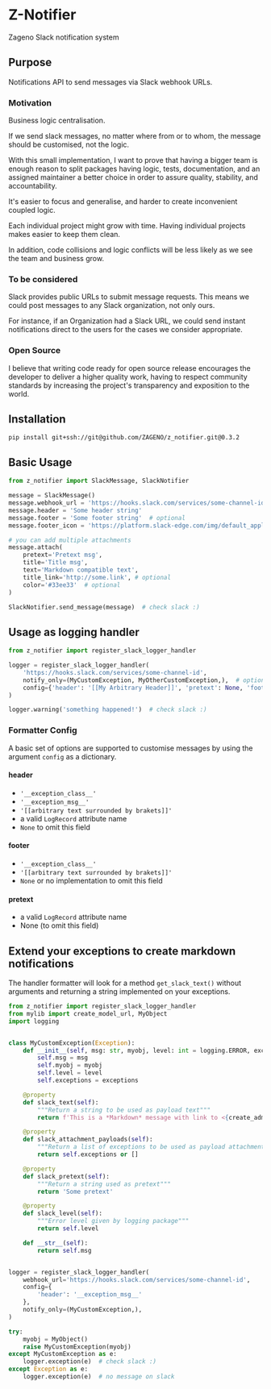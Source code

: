 # Z-Notifier
Zageno Slack notification system

## Purpose
Notifications API to send messages via Slack webhook URLs.

### Motivation
Business logic centralisation.

If we send slack messages, no matter where from or to whom, 
the message should be customised, not the logic.

With this small implementation, I want to prove that having 
a bigger team is enough reason to split packages having logic, tests, documentation, and an assigned maintainer
a better choice in order to assure quality, stability, and accountability.

It's easier to focus and generalise, and harder to create inconvenient coupled logic.

Each individual project might grow with time. Having individual projects
makes easier to keep them clean.

In addition, code collisions and logic conflicts will be less likely as 
we see the team and business grow.

### To be considered
Slack provides public URLs to submit message requests.
This means we could post messages to any Slack organization, 
not only ours.

For instance, if an Organization had a Slack URL,
we could send instant notifications direct to the users for 
the cases we consider appropriate.

### Open Source
I believe that writing code ready for open source release
encourages the developer to deliver a higher quality work, having to respect
community standards by increasing the project's transparency and exposition to the world.

## Installation
`pip install git+ssh://git@github.com/ZAGENO/z_notifier.git@0.3.2`

## Basic Usage
```python
from z_notifier import SlackMessage, SlackNotifier

message = SlackMessage()
message.webhook_url = 'https://hooks.slack.com/services/some-channel-id'
message.header = 'Some header string'
message.footer = 'Some footer string'  # optional
message.footer_icon = 'https://platform.slack-edge.com/img/default_application_icon.png'  # optional

# you can add multiple attachments
message.attach(
    pretext='Pretext msg', 
    title='Title msg', 
    text='Markdown compatible text', 
    title_link='http://some.link', # optional
    color='#33ee33'  # optional
)

SlackNotifier.send_message(message)  # check slack :)
```

## Usage as logging handler
```python
from z_notifier import register_slack_logger_handler

logger = register_slack_logger_handler(
    'https://hooks.slack.com/services/some-channel-id',
    notify_only=(MyCustomException, MyOtherCustomException,),  # optional
    config={'header': '[[My Arbitrary Header]]', 'pretext': None, 'footer': None}  # optional
)

logger.warning('something happened!')  # check slack :)
```

### Formatter Config
A basic set of options are supported to customise messages by using the argument `config` as a dictionary.

#### header
* `'__exception_class__'`
* `'__exception_msg__'`
* `'[[arbitrary text surrounded by brakets]]'`
* a valid `LogRecord` attribute name
* `None` to omit this field

#### footer
* `'__exception_class__'`
* `'[[arbitrary text surrounded by brakets]]'`
* `None` or no implementation to omit this field

#### pretext
* a valid `LogRecord` attribute name
* None (to omit this field)

## Extend your exceptions to create markdown notifications
The handler formatter will look for a method `get_slack_text()`
without arguments and returning a string implemented 
on your exceptions.
````python
from z_notifier import register_slack_logger_handler
from mylib import create_model_url, MyObject
import logging


class MyCustomException(Exception):
    def __init__(self, msg: str, myobj, level: int = logging.ERROR, exceptions=None):
        self.msg = msg
        self.myobj = myobj
        self.level = level
        self.exceptions = exceptions

    @property
    def slack_text(self):
        """Return a string to be used as payload text"""
        return f'This is a *Markdown* message with link to <{create_admin_url(self.myobj)}|{self.myobj}>'

    @property
    def slack_attachment_payloads(self):
        """Return a list of exceptions to be used as payload attachments"""
        return self.exceptions or []

    @property
    def slack_pretext(self):
        """Return a string used as pretext"""
        return 'Some pretext'

    @property
    def slack_level(self):
        """Error level given by logging package"""
        return self.level

    def __str__(self):
        return self.msg


logger = register_slack_logger_handler(
    webhook_url='https://hooks.slack.com/services/some-channel-id', 
    config={
        'header': '__exception_msg__'
    },
    notify_only=(MyCustomException,),
)

try:
    myobj = MyObject()
    raise MyCustomException(myobj)
except MyCustomException as e:
    logger.exception(e)  # check slack :)
except Exception as e:
    logger.exception(e)  # no message on slack
````
